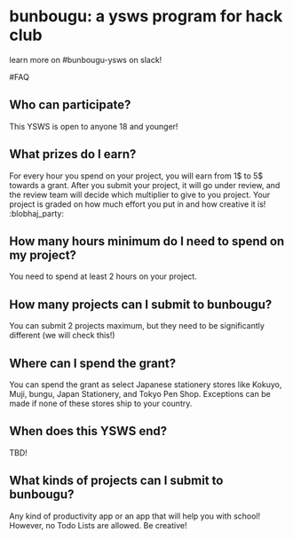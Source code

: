 # bunbougu: a ysws program for hack club
learn more on #bunbougu-ysws on slack!

#FAQ
## Who can participate?
This YSWS is open to anyone 18 and younger! 

## What prizes do I earn?
For every hour you spend on your project, you will earn from 1$ to 5$ towards a grant. After you submit your project, it will go under review, and the review team will decide which multiplier to give to you project. Your project is graded on how much effort you put in and how creative it is! :blobhaj_party:

## How many hours minimum do I need to spend on my project?
You need to spend at least 2 hours on your project.

## How many projects can I submit to bunbougu?
You can submit 2 projects maximum, but they need to be significantly different (we will check this!)

## Where can I spend the grant?
You can spend the grant as select Japanese stationery stores like Kokuyo, Muji, bungu, Japan Stationery, and Tokyo Pen Shop. Exceptions can be made if none of these stores ship to your country.

## When does this YSWS end?
TBD!

## What kinds of projects can I submit to bunbougu?
Any kind of productivity app or an app that will help you with school! However, no Todo Lists are allowed. Be creative!
